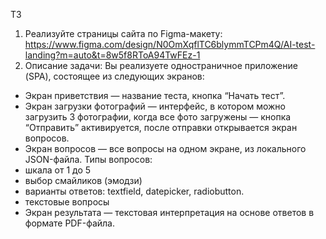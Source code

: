 ТЗ 

1) Реализуйте страницы сайта по Figma-макету:
https://www.figma.com/design/N0OmXqflTC6blymmTCPm4Q/AI-test-landing?m=auto&t=8w5f8RToA94TwFEz-1
2) Описание задачи:
Вы реализуете одностраничное приложение (SPA), состоящее из следующих экранов:
- Экран приветствия — название теста, кнопка “Начать тест”.
- Экран загрузки фотографий —  интерфейс, в котором можно загрузить 3 фотографии, когда все фото загружены —  кнопка “Отправить” активируется, после отправки открывается экран вопросов.
- Экран вопросов — все вопросы на одном экране, из локального JSON-файла. Типы вопросов:
- шкала от 1 до 5
- выбор смайликов (эмодзи)
- варианты ответов: textfield, datepicker, radiobutton.
- текстовые вопросы
- Экран результата — текстовая интерпретация на основе ответов в формате PDF-файла.